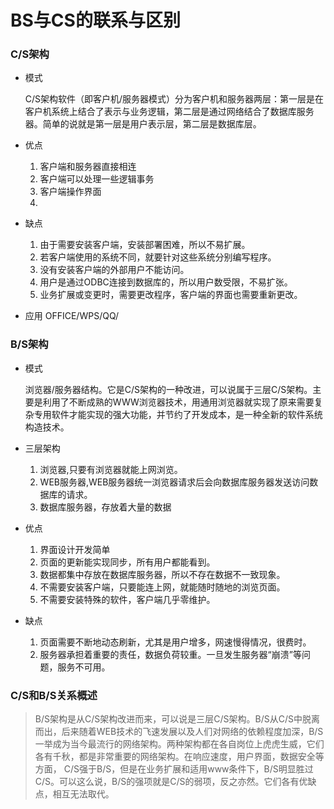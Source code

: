 # BS与CS的联系与区别

### C/S架构
- 模式

    C/S架构软件（即客户机/服务器模式）分为客户机和服务器两层：第一层是在客户机系统上结合了表示与业务逻辑，第二层是通过网络结合了数据库服务器。简单的说就是第一层是用户表示层，第二层是数据库层。

- 优点
    1. 客户端和服务器直接相连
    2. 客户端可以处理一些逻辑事务
    3. 客户端操作界面
    4. 
- 缺点
    1. 由于需要安装客户端，安装部署困难，所以不易扩展。
    2. 若客户端使用的系统不同，就要针对这些系统分别编写程序。
    3. 没有安装客户端的外部用户不能访问。
    4. 用户是通过ODBC连接到数据库的，所以用户数受限，不易扩张。
    5. 业务扩展或变更时，需要更改程序，客户端的界面也需要重新更改。
- 应用
    OFFICE/WPS/QQ/

### B/S架构
- 模式
    
    浏览器/服务器结构。它是C/S架构的一种改进，可以说属于三层C/S架构。主要是利用了不断成熟的WWW浏览器技术，用通用浏览器就实现了原来需要复杂专用软件才能实现的强大功能，并节约了开发成本，是一种全新的软件系统构造技术。
- 三层架构
    1. 浏览器,只要有浏览器就能上网浏览。
    2. WEB服务器,WEB服务器统一浏览器请求后会向数据库服务器发送访问数据库的请求。
    3. 数据库服务器，存放着大量的数据
- 优点
    1. 界面设计开发简单
    2. 页面的更新能实现同步，所有用户都能看到。
    3. 数据都集中存放在数据库服务器，所以不存在数据不一致现象。
    4. 不需要安装客户端，只要能连上网，就能随时随地的浏览页面。
    5. 不需要安装特殊的软件，客户端几乎零维护。
- 缺点
    1. 页面需要不断地动态刷新，尤其是用户增多，网速慢得情况，很费时。
    2. 服务器承担着重要的责任，数据负荷较重。一旦发生服务器“崩溃”等问题，服务不可用。

### C/S和B/S关系概述
   > B/S架构是从C/S架构改进而来，可以说是三层C/S架构。B/S从C/S中脱离而出，后来随着WEB技术的飞速发展以及人们对网络的依赖程度加深，B/S一举成为当今最流行的网络架构。两种架构都在各自岗位上虎虎生威，它们各有千秋，都是非常重要的网络架构。在响应速度，用户界面，数据安全等方面，
   C/S强于B/S，但是在业务扩展和适用www条件下，B/S明显胜过C/S。可以这么说，B/S的强项就是C/S的弱项，反之亦然。它们各有优缺点，相互无法取代。